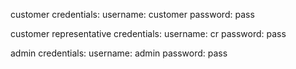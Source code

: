 customer credentials:
username: customer
password: pass


customer representative credentials:
username: cr
password: pass

admin credentials: 
username: admin
password: pass
